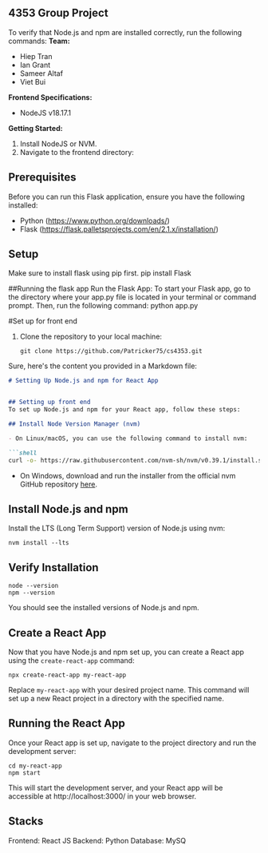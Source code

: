 ## 4353 Group Project
To verify that Node.js and npm are installed correctly, run the following commands:
**Team:**
- Hiep Tran
- Ian Grant
- Sameer Altaf
- Viet Bui

**Frontend Specifications:**
- NodeJS v18.17.1

**Getting Started:**

1. Install NodeJS or NVM.
2. Navigate to the frontend directory:







## Prerequisites

Before you can run this Flask application, ensure you have the following installed:

- Python (https://www.python.org/downloads/)
- Flask (https://flask.palletsprojects.com/en/2.1.x/installation/)


## Setup
Make sure to  install flask using pip first. 
pip install Flask

##Running the flask app
Run the Flask App: To start your Flask app, go to the directory where your app.py file is located in your terminal or command prompt. Then, run the following command:
python app.py

#Set up for front end 

1. Clone the repository to your local machine:

   ```shell
   git clone https://github.com/Patricker75/cs4353.git
Sure, here's the content you provided in a Markdown file:

```markdown
# Setting Up Node.js and npm for React App


## Setting up front end
To set up Node.js and npm for your React app, follow these steps:

## Install Node Version Manager (nvm)

- On Linux/macOS, you can use the following command to install nvm:

```shell
curl -o- https://raw.githubusercontent.com/nvm-sh/nvm/v0.39.1/install.sh | bash
```

- On Windows, download and run the installer from the official nvm GitHub repository [here](https://github.com/nvm-sh/nvm).

## Install Node.js and npm

Install the LTS (Long Term Support) version of Node.js using nvm:

```shell
nvm install --lts
```

## Verify Installation



```shell
node --version
npm --version
```

You should see the installed versions of Node.js and npm.

## Create a React App

Now that you have Node.js and npm set up, you can create a React app using the `create-react-app` command:

```shell
npx create-react-app my-react-app
```

Replace `my-react-app` with your desired project name. This command will set up a new React project in a directory with the specified name.

## Running the React App

Once your React app is set up, navigate to the project directory and run the development server:

```shell
cd my-react-app
npm start
```

This will start the development server, and your React app will be accessible at http://localhost:3000/ in your web browser.

## Stacks
Frontend: React JS 
Backend: Python 
Database: MySQ





